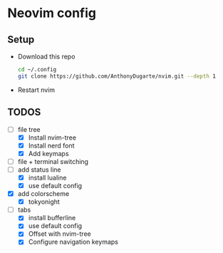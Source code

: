 # Neovim config

## Setup

- Download this repo

  ```bash
  cd ~/.config
  git clone https://github.com/AnthonyDugarte/nvim.git --depth 1
  ```

- Restart nvim

## TODOS

- [ ] file tree
  - [x] Install nvim-tree
  - [x] Install nerd font
  - [x] Add keymaps
- [ ] file + terminal switching
- [ ] add status line
  - [x] install lualine
  - [x] use default config
- [x] add colorscheme
  - [x] tokyonight
- [ ] tabs
  - [x] install bufferline
  - [x] use default config
  - [x] Offset with nvim-tree
  - [x] Configure navigation keymaps

